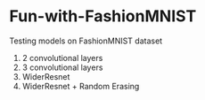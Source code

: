 # Fun-with-FashionMNIST
Testing models on FashionMNIST dataset

1. 2 convolutional layers
2. 3 convolutional layers
3. WiderResnet
4. WiderResnet + Random Erasing
